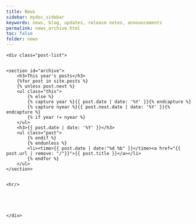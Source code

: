 ```yaml
---
title: News
sidebar: mydoc_sidebar
keywords: news, blog, updates, release notes, announcements
permalink: news_archive.html
toc: false
folder: news
---
```


<div class="home">

    <div class="post-list">


    <section id="archive">
        <h3>This year's posts</h3>
        {%for post in site.posts %}
        {% unless post.next %}
        <ul class="this">
            {% else %}
            {% capture year %}{{ post.date | date: '%Y' }}{% endcapture %}
            {% capture nyear %}{{ post.next.date | date: '%Y' }}{% endcapture %}
            {% if year != nyear %}
        </ul>
        <h3>{{ post.date | date: '%Y' }}</h3>
        <ul class="past">
            {% endif %}
            {% endunless %}
            <li><time>{{ post.date | date:"%d %b" }}</time><a href="{{ post.url | remove: "/"}}">{{ post.title }}</a></li>
            {% endfor %}
        </ul>
    </section>


    <hr/>





    </div>
